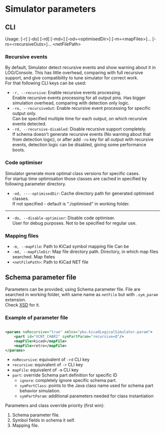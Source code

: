 # Simulator parameters

## CLI

Usage:  [-r] [-do] [-rd] [-md=<mapFileDir>] [-od=\<optimisedDir>] [-m=\<mapFiles>]... [-ro=\<recursiveOuts>]... \<netFilePath\>

### Recursive events

By default, Simulator detect recursive events and show warning about it in LOG/Console.
This has little overhead, comparing with full recursive support, and give compatibility to tune simulator for correct work.  
For that following CLI keys can be used:

- `-r, --recursive`: Enable recursive events processing.  
  Enable recursive events processing for all output pins.
  Has bigger simulation overhead, comparing with detection only logic.
- `-ro, --recursiveOut`: Enable recursive event processing for specific output only.  
  Can be specified multiple time for each output, on which recursive events detected.
- `-rd, --recursive-disabled`: Disable recursive support completely.  
  If schema doesn't generate recursive events (No warning about that from detection logic),
  or after add `-ro` key for all output with recursive events, detection logic can be disabled,
  giving some performance boots.

### Code optimiser

Simulator generate more optimal class versions for specific cases.  
For startup time optimisation those classes are cached in specified by following parameter directory.

- `-od, ----optimisedDir`: Cache directory path for generated optimised classes.  
  If not specified - default is "./optimised" in working folder.

***

- `-do, --disable-optimiser`: Disable code optimiser.  
  User for debug purposes. Not to be specified for regular use.

### Mapping files

- `-m, --mapFile`: Path to KiCad symbol mapping file
  Can be
- `-md, --mapFileDir`: Map file directory path.
  Directory, in which map files searched. Map fieles
- `<netFilePath>`: Path to KiCad NET file

## Schema parameter file

Parameters can be provided, using Schema parameter file. File are searched in working folder, with same name as `netFile` but with `.sym_param` extension.  
Check [XSD](paramFile.xsd) for it.

### Example of parameter file

```xml

<params noRecursive="true" xmlns="pko.kicadLogicalSimulator.param">
	<part id="VCNT_CHAR2" symPartParam="recursive=Q"/>
	<mapFile>kicad</mapFile>
	<mapFile>retro</mapFile>
</params>
```

- `noRecursive`: equivalent of `-rd` CLI key
- `recursive`: equivalent of `-r` CLI key
- `mapFile`: equivalent of `-m` CLI key
- `part`: override Schema part definition for specific ID
    - `ignore`: completely ignore specific schema part.
    - `symPartClass`: points to the Java class name used for schema part behavior simulation.
    - `symPartParam`: additional parameters needed for class instantiation

Parameters and class override priority (first win):

1) Schema parameter file.
2) Symbol fields in schema it self.
3) Mapping file.